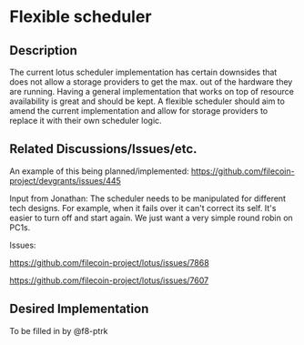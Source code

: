 # Flexible scheduler

## Description

The current lotus scheduler implementation has certain downsides that does not allow a storage providers to get the max. out of the hardware they are running. Having a general implementation that works on top of resource availability is great and should be kept. A flexible scheduler should aim to amend the current implementation and allow for storage providers to replace it with their own scheduler logic.

## Related Discussions/Issues/etc.

An example of this being planned/implemented: https://github.com/filecoin-project/devgrants/issues/445

Input from Jonathan: The scheduler needs to be manipulated for different tech designs. For example, when it fails over it can't correct its self. It's easier to turn off and start again. We just want a very simple round robin on PC1s.

Issues:

https://github.com/filecoin-project/lotus/issues/7868

https://github.com/filecoin-project/lotus/issues/7607


## Desired Implementation

To be filled in by @f8-ptrk
